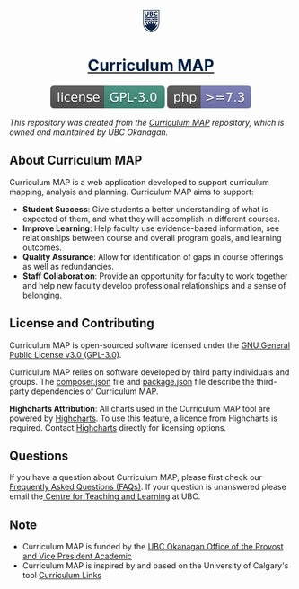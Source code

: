 <p align="center">
    <a href="https://curriculum.ok.ubc.ca/" target="_blank">
        <img src="public\img\UBC-logo-2018-crest-blue-rgb72-resized.png"> 
        <strong style="color:#002145" ><h1  align="center">Curriculum MAP</h1></strong>
    </a>
</p>


<p align="center">
    <a href="https://github.com/bohuie/curriculum/blob/master/LICENSE.md"><img src="public\img\readme\license-gpl-flatsvg.svg" alt="License"></a>
    <a href="https://www.php.net/"><img src="public\img\readme\php-require.svg" alt="PHP Version Require"></a>
</p>

<em>This repository was created from the [Curriculum MAP](https://github.com/bohuie/curriculum/tree/master) repository, which is owned and maintained by UBC Okanagan.</em>

## About Curriculum MAP

Curriculum MAP is a web application developed to support curriculum mapping, analysis and planning. Curriculum MAP aims to support:

- <strong>Student Success</strong>: Give students a better understanding of what is expected of them, and what they will accomplish in different courses. 
- <strong>Improve Learning</strong>: Help faculty use evidence-based information, see relationships between course and overall program goals, and learning outcomes. 
- <strong>Quality Assurance</strong>: Allow for identification of gaps in course offerings as well as redundancies. 
- <strong>Staff Collaboration</strong>: Provide an opportunity for faculty to work together and help new faculty develop professional relationships and a sense of belonging. 

## License and Contributing

Curriculum MAP is open-sourced software licensed under the [GNU General Public License v3.0 (GPL-3.0)]("https://github.com/bohuie/curriculum/blob/master/LICENSE.md").

Curriculum MAP relies on software developed by third party individuals and groups. The <a href="https://github.com/bohuie/curriculum/blob/master/composer.json">composer.json</a> file and <a href="https://github.com/bohuie/curriculum/blob/master/package.json">package.json</a> file describe the third-party dependencies of Curriculum MAP. 

<strong>Highcharts Attribution</strong>: All charts used in the Curriculum MAP tool are powered by <a href="https://www.highcharts.com/">Highcharts</a>. To use this feature, a licence from Highcharts is required. Contact <a href="https://www.highcharts.com/">Highcharts</a> directly for licensing options. 

## Questions
If you have a question about Curriculum MAP, please first check our <a href="https://curriculum.ok.ubc.ca/faq">Frequently Asked Questions (FAQs)</a>. If your question is unanswered please email the<a href="mailto:ctl.helpdesk@ubc.ca?subject=Curriculum MAP: Question"> Centre for Teaching and Learning</a> at UBC. 

## Note
- Curriculum MAP is funded by the <a href="http://provost.ok.ubc.ca/">UBC Okanagan Office of the Provost and Vice President Academic</a>
- Curriculum MAP is inspired by and based on the University of Calgary's tool <a href="https://taylorinstitute.ucalgary.ca/curriculum-links">Curriculum Links</a>


